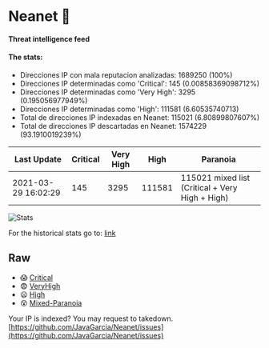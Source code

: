 # Neanet :hocho:
#### Threat intelligence feed
#### The stats:

- Direcciones IP con mala reputacion analizadas: 1689250 (100%)
- Direcciones IP determinadas como 'Critical':  145 (0.00858369098712%)
- Direcciones IP determinadas como 'Very High':  3295 (0.195056977949%)
- Direcciones IP determinadas como 'High':  111581 (6.60535740713)
- Total de direcciones IP indexadas en Neanet:  115021 (6.80899807607%)
- Total de direcciones IP descartadas en Neanet:  1574229 (93.1910019239%)

| Last Update | Critical | Very High | High | Paranoia |
| --- | --- | --- | --- | --- |
| 2021-03-29 16:02:29 | 145 | 3295 | 111581 | 115021 mixed list (Critical + Very High + High)|

![Stats](https://docs.google.com/spreadsheets/d/e/2PACX-1vSnaNMIXVabIpDJjufMlzH7poXnshF3mgd8Is1g9ytUEzVsP5my4Trn8f-xkoLLQ38xpL3HtmUexLo6/pubchart?oid=501124687&format=image)

For the historical stats go to: [link](/stats.csv)
## Raw
- :scream: [Critical](https://raw.githubusercontent.com/JavaGarcia/Neanet/master/blacklists/neanet_critical.txt)
- :fearful: [VeryHigh](https://raw.githubusercontent.com/JavaGarcia/Neanet/master/blacklists/neanet_veryHigh.txtt)
- :frowning: [High](https://raw.githubusercontent.com/JavaGarcia/Neanet/master/blacklists/neanet_high.txt)
- :dizzy_face: [Mixed-Paranoia](https://raw.githubusercontent.com/JavaGarcia/Neanet/master/blacklists/neanet_all.txt)


Your IP is indexed? You may request to takedown. [https://github.com/JavaGarcia/Neanet/issues](https://github.com/JavaGarcia/Neanet/issues)



























































































































































































































































































































































































































































































































































































































































































































































































































































































































































































































































































































































































































































































































































































































































































































































































































































































































































































































































































































































































































































































































































































































































































































































































































































































































































































































































































































































































































































































































































































































































































































































































































































































































































































































































































































































































































































































































































































































































































































































































































































































































































































































































































































































































































































































































































































































































































































































































































































































































































































































































































































































































































































































































































































































